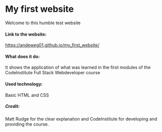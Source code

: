 # My first website

Welcome to this humble test website

#### Link to the website:
https://andeweg01.github.io/my_first_website/

#### What does it do:
It shows the application of what was learned in the first modules of the CodeInstitute Full Stack Webdeveloper course

#### Used technology:
Basic HTML and CSS

##### Credit:
Matt Rudge for the clear explanation and CodeInstitute for developing and providing the course.